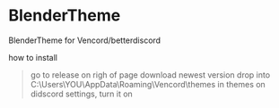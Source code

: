# BlenderTheme

BlenderTheme for Vencord/betterdiscord

how to install
>go to release on righ of page
>download newest version
>drop into C:\Users\YOU\AppData\Roaming\Vencord\themes
>in themes on didscord settings, turn it on

